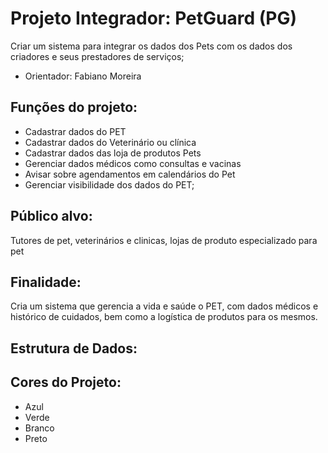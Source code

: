 # Projeto Integrador: PetGuard (PG) 
Criar um sistema para integrar os dados dos Pets com os dados dos criadores e seus prestadores de serviços;

- Orientador: Fabiano Moreira 

## Funções do projeto:
- Cadastrar dados do PET
- Cadastrar dados do Veterinário ou clínica
- Cadastrar dados das loja de produtos Pets
- Gerenciar dados médicos como consultas e vacinas
- Avisar sobre agendamentos em calendários do Pet
- Gerenciar visibilidade dos dados do PET;

## Público alvo: 
Tutores de pet, veterinários e clinicas, lojas de produto especializado para pet

## Finalidade:
Cria um sistema que gerencia a vida e saúde o PET, com dados médicos e histórico de cuidados, bem como a logística de produtos para os mesmos.

## Estrutura de Dados:

## Cores do Projeto:
- Azul
- Verde
- Branco
- Preto
